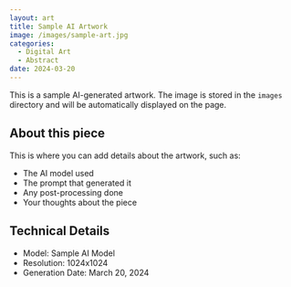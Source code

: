 ```yaml
---
layout: art
title: Sample AI Artwork
image: /images/sample-art.jpg
categories:
  - Digital Art
  - Abstract
date: 2024-03-20
---
```


This is a sample AI-generated artwork. The image is stored in the `images` directory and will be automatically displayed on the page.

## About this piece

This is where you can add details about the artwork, such as:
- The AI model used
- The prompt that generated it
- Any post-processing done
- Your thoughts about the piece

## Technical Details

- Model: Sample AI Model
- Resolution: 1024x1024
- Generation Date: March 20, 2024 